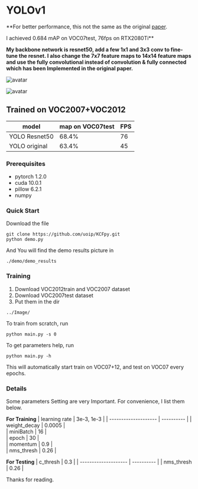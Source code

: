 # YOLOv1

**For better performance, this not the same as the original [paper](https://arxiv.org/pdf/1506.02640.pdf). 

I achieved 0.684 mAP on VOC07test, 76fps on RTX2080Ti**

**My backbone network is resnet50, add a few 1x1 and 3x3 conv to fine-tune the resnet. I also change the 7x7 feature maps to 14x14 feature maps and use the fully convolutional instead of convolution & fully connected which has been Implemented in the original paper.**

![avatar](https://github.com/kevin655/YOLOv1/blob/master/bike.jpg)

![avatar](https://github.com/kevin655/YOLOv1/blob/master/000319.jpg)

## Trained on VOC2007+VOC2012
| model                |  map on VOC07test  | FPS  |
| -------------------- |  ---------- | -------   |
| YOLO Resnet50   |   68.4%      |  76   |
| YOLO original |  63.4%      |  45   |


### Prerequisites
- pytorch 1.2.0
- cuda 10.0.1
- pillow 6.2.1
- numpy

### Quick Start
Download the file 
```shell
git clone https://github.com/uoip/KCFpy.git
python demo.py
```
And You will find the demo results picture in 
```shell
./demo/demo_results
```

### Training
1. Download VOC2012train and VOC2007 dataset
2. Download VOC2007test dataset
3. Put them in the dir 
```shell
../Image/
```

To train from scratch, run
```shell
python main.py -s 0 
```
To get parameters help, run
```shell
python main.py -h
```
This will automatically start train on VOC07+12, and test on VOC07 every epochs.


### Details
Some parameters Setting are very Important. For convenience, I list them below.

**For Training**
| learning rate               |  3e-3, 1e-3  | 
| -------------------- |  ---------- | 
| weight_decay  |   0.0005      |  
| miniBatch |  16      |  
| epoch |  30      |  
| momentum |  0.9      |  
| nms_thresh |  0.26      | 

**For Testing**
| c_thresh              |  0.3  | 
| -------------------- |  ---------- | 
| nms_thresh  |   0.26      |  

Thanks for reading.





